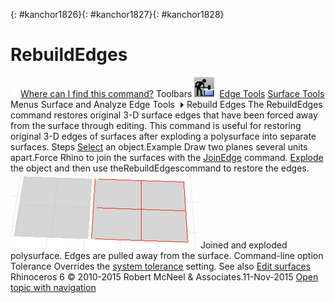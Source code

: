 ---
---

{: #kanchor1826}{: #kanchor1827}{: #kanchor1828}
# RebuildEdges
 [![images/transparent.gif](images/transparent.gif)Where can I find this command?](javascript:void(0);) Toolbars
![images/rebuildedges.png](images/rebuildedges.png) [Edge Tools](edge-tools-toolbar.html)  [Surface Tools](surface-tools-toolbar.html) 
Menus
Surface and Analyze
Edge Tools![images/menuarrow.gif](images/menuarrow.gif)
Rebuild Edges
The RebuildEdges command restores original 3-D surface edges that have been forced away from the surface through editing.
This command is useful for restoring original 3-D edges of surfaces after exploding a polysurface into separate surfaces.
Steps
 [Select](select-objects.html) an object.Example
Draw two planes several units apart.Force Rhino to join the surfaces with the [JoinEdge](joinedge.html) command. [Explode](explode.html) the object and then use theRebuildEdgescommand to restore the edges.![images/rebuildedges-001.png](images/rebuildedges-001.png)
Joined and exploded polysurface. Edges are pulled away from the surface.
Command-line option
Tolerance
Overrides the [system tolerance](units.html#absolutetolerance) setting.
See also
 [Edit surfaces](sak-surfacetools.html) 
&#160;
&#160;
Rhinoceros 6 © 2010-2015 Robert McNeel &amp; Associates.11-Nov-2015
 [Open topic with navigation](rebuildedges.html) 

